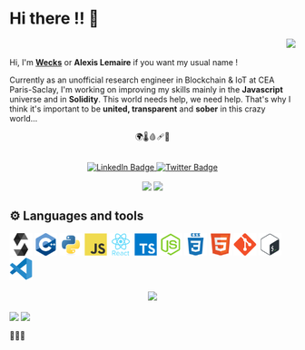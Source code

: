 # Hi there !! 👀

<div align="right">
  <img src="https://komarev.com/ghpvc/?username=Wecks&color=orange">
</div>

Hi, I'm <strong>[Wecks](https://github.com/Wecks)</strong> or <strong>Alexis Lemaire</strong> if you want my usual name !
  
Currently as an unofficial research engineer in Blockchain & IoT at CEA Paris-Saclay, I'm working on improving my skills mainly in the <strong>Javascript</strong> universe and in <strong>Solidity</strong>.
This world needs help, we need help. That's why I think it's important to be <strong>united, transparent</strong> and <strong>sober</strong> in this crazy world...

<div align = "center">
  <p font-size:20px>🌍🌡️🩸🩹🙏</p>
</br>
  <div>
    <a href="https://www.linkedin.com/in/alexislemairevolpe/">
      <img src="https://img.shields.io/badge/LinkedIn-0A66C2?style=for-the-badge&logo=linkedin&logoColor=white" alt="LinkedIn Badge"/>
    </a>
    <a href="https://twitter.com/Wecks4">
      <img src="https://img.shields.io/badge/Twitter-1DA1F2?style=for-the-badge&logo=twitter&logoColor=white" alt="Twitter Badge"/>
    </a>
  </div>
  </br>
   </div>
   
   <div align = "center">
<img src="https://github-readme-streak-stats.herokuapp.com/?user=Wecks" height=150px>
<img src="https://github-readme-stats.vercel.app/api?username=Wecks" height=150px>
</div>


## ⚙️ Languages and tools

<div>
  <img src="https://github.com/devicons/devicon/blob/master/icons/solidity/solidity-original.svg" title="Solidity" **alt="Solidity" width="40" height="40"/>
  <img src="https://github.com/devicons/devicon/blob/master/icons/cplusplus/cplusplus-original.svg" title="C++" **alt="C++" width="40" height="40"/>
  <img src="https://github.com/devicons/devicon/blob/master/icons/python/python-original.svg" title="Python" **alt="Python" width="40" height="40"/>
  <img src="https://github.com/devicons/devicon/blob/master/icons/javascript/javascript-original.svg" title="JavaScript" alt="JavaScript" width="40" height="40"/>
  <img src="https://github.com/devicons/devicon/blob/master/icons/react/react-original-wordmark.svg" title="React" **alt="React" width="40" height="40"/>
  <img src="https://github.com/devicons/devicon/blob/master/icons/typescript/typescript-original.svg" title="TypeScript" **alt="TypeScript" width="40" height="40"/>
  <img src="https://github.com/devicons/devicon/blob/master/icons/nodejs/nodejs-original.svg" title="NodeJS" alt="NodeJS" width="40" height="40"/>
  <img src="https://github.com/devicons/devicon/blob/master/icons/css3/css3-plain-wordmark.svg"  title="CSS3" alt="CSS" width="40" height="40"/>
  <img src="https://github.com/devicons/devicon/blob/master/icons/html5/html5-original.svg" title="HTML5" alt="HTML" width="40" height="40"/>
  <img src="https://github.com/devicons/devicon/blob/master/icons/git/git-original.svg" title="Git" **alt="Git" width="40" height="40"/>
  <img src="https://github.com/devicons/devicon/blob/master/icons/bash/bash-original.svg" title="Bash" **alt="Bash" width="40" height="40"/>
  <img src="https://github.com/devicons/devicon/blob/master/icons/vscode/vscode-original.svg" title="VSCode" **alt="VSCode" width="40" height="40"/>
</div>
<br>
<div align=center>
  <img src="https://github-readme-stats.vercel.app/api/top-langs/?username=Wecks&layout=compact">
</div>                                                                                                                                           
<br>
<div>
  <img src="https://img.shields.io/badge/Bitcoin-000?style=for-the-badge&logo=bitcoin&logoColor=white">
  <img src="https://img.shields.io/badge/Ethereum-3C3C3D?style=for-the-badge&logo=Ethereum&logoColor=white">
  <p font-size:20px>🚀🚀🚀</p>
</div>

